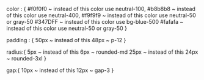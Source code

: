 color : {
    #f0f0f0 ~ instead of this color use neutral-100,
    #b8b8b8 ~ instead of this color use neutral-400,
    #f9f9f9 ~ instead of this color use neutral-50 or gray-50
    #347DFF ~ instead of this color use bg-blue-500
    #fafafa ~ instead of this color use neutral-50 or gray-50
}

padding : {
    50px ~ instead of this 48px ~ p-12
}

radius:{
    5px ~ instead of this 6px ~ rounded-md
    25px ~ instead of this 24px ~ rounded-3xl
}

gap:{
    10px ~ instead of this 12px ~ gap-3
}